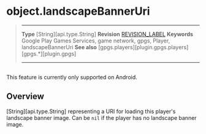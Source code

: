 # object.landscapeBannerUri

> --------------------- ------------------------------------------------------------------------------------------
> __Type__              [String][api.type.String]
> __Revision__          [REVISION_LABEL](REVISION_URL)
> __Keywords__          Google Play Games Services, game network, gpgs, Player, landscapeBannerUri
> __See also__          [gpgs.players][plugin.gpgs.players]
>                       [gpgs.*][plugin.gpgs]
> --------------------- ------------------------------------------------------------------------------------------

<div class="docs-tip-outer">
<div class="docs-tip-inner-left">
<div class="fa fa-android" style="font-size: 39px; padding-top: 1px;"></div>
</div>
<div class="docs-tip-inner-right">

This feature is currently only supported on Android.

</div>
</div>


## Overview

[String][api.type.String] representing a URI for loading this player's landscape banner image. Can be `nil` if the player has no landscape banner image.
